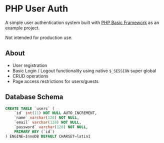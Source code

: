 # PHP User Auth
A simple user authentication system built with [PHP Basic Framework](https://github.com/connorabbas/basic-framework) as an example project.

Not intended for production use.

## About
- User registration 
- Basic Login / Logout functionality using native `$_SESSION` super global
- CRUD operations
- Page access restrictions for users/guests

## Database Schema
```SQL
CREATE TABLE `users` (
    `id` int(11) NOT NULL AUTO_INCREMENT,
    `name` varchar(128) NOT NULL,
    `email` varchar(128) NOT NULL,
    `password` varchar(128) NOT NULL,
    PRIMARY KEY (`id`)
) ENGINE=InnoDB DEFAULT CHARSET=latin1
```
